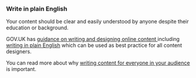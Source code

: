 ### Write in plain English

Your content should be clear and easily understood by anyone despite their education or background. 

GOV.UK has [guidance on writing and designing online content ](https://www.gov.uk/guidance/content-design/writing-for-gov-uk) including [writing in plain English](https://www.gov.uk/guidance/content-design/writing-for-gov-uk#plain-english) which can be used as best practice for all content designers. 

You can read more about why [writing content for everyone in your audience](https://gds.blog.gov.uk/2016/02/23/writing-content-for-everyone/) is important.
